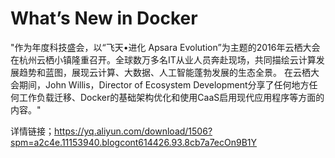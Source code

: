 # What’s New in Docker

"作为年度科技盛会，以“飞天•进化 Apsara Evolution”为主题的2016年云栖大会在杭州云栖小镇隆重召开。全球数万多名IT从业人员奔赴现场，共同描绘云计算发展趋势和蓝图，展现云计算、大数据、人工智能蓬勃发展的生态全景。
在云栖大会期间，John Willis，Director of Ecosystem Development分享了任何地方任何工作负载迁移、Docker的基础架构优化和使用CaaS启用现代应用程序等方面的内容。"
 
详情链接；https://yq.aliyun.com/download/1506?spm=a2c4e.11153940.blogcont614426.93.8cb7a7ecOn9B1Y
